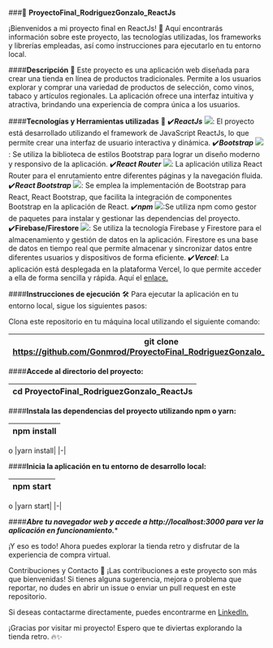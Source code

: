 ###📁 **ProyectoFinal_RodriguezGonzalo_ReactJs**

¡Bienvenidos a mi proyecto final en ReactJs! 👋 Aquí encontrarás información sobre este proyecto, las tecnologías utilizadas, los frameworks y librerías empleadas, así como instrucciones para ejecutarlo en tu entorno local.

####**Descripción** 📝
Este proyecto es una aplicación web diseñada para crear una tienda en línea de productos tradicionales. Permite a los usuarios explorar y comprar una variedad de productos de selección, como vinos, tabaco y artículos regionales. La aplicación ofrece una interfaz intuitiva y atractiva, brindando una experiencia de compra única a los usuarios.

####**Tecnologías y Herramientas utilizadas** 🚀
:heavy_check_mark:***ReactJs*** ![](https://img.shields.io/badge/version-18.2.0-<green>): El proyecto está desarrollado utilizando el framework de JavaScript ReactJs, lo que permite crear una interfaz de usuario interactiva y dinámica.
:heavy_check_mark:***Bootstrap*** ![](https://img.shields.io/badge/version-5.2.3-<green>): Se utiliza la biblioteca de estilos Bootstrap para lograr un diseño moderno y responsivo de la aplicación.
:heavy_check_mark:***React Router*** ![](https://img.shields.io/badge/version-6.11.0-<green>): La aplicación utiliza React Router para el enrutamiento entre diferentes páginas y la navegación fluida.
:heavy_check_mark:***React Bootstrap*** ![](https://img.shields.io/badge/version-2.7.2-<green>): Se emplea la implementación de Bootstrap para React, React Bootstrap, que facilita la integración de componentes Bootstrap en la aplicación de React.
:heavy_check_mark:***npm*** ![](https://img.shields.io/badge/version-9.6.4-<green>):Se utiliza npm como gestor de paquetes para instalar y gestionar las dependencias del proyecto.
:heavy_check_mark:**Firebase/Firestore** ![](https://img.shields.io/badge/version-9.22.0-<green>): Se utiliza la tecnología Firebase y Firestore para el almacenamiento y gestión de datos en la aplicación. Firestore es una base de datos en tiempo real que permite almacenar y sincronizar datos entre diferentes usuarios y dispositivos de forma eficiente.
:heavy_check_mark:***Vercel***: La aplicación está desplegada en la plataforma Vercel, lo que permite acceder a ella de forma sencilla y rápida. Aquí el [enlace.](proyecto-final-rodriguez-gonzalo-react-js.vercel.app)

####**Instrucciones de ejecución** 🛠️
Para ejecutar la aplicación en tu entorno local, sigue los siguientes pasos:

Clona este repositorio en tu máquina local utilizando el siguiente comando:

|git clone https://github.com/Gonmrod/ProyectoFinal_RodriguezGonzalo_ReactJs.git |
|-|

####**Accede al directorio del proyecto:**

|cd ProyectoFinal_RodriguezGonzalo_ReactJs|
|-|

####**Instala las dependencias del proyecto utilizando npm o yarn:**


|npm install|
|-|
o
|yarn install|
|-|

####**Inicia la aplicación en tu entorno de desarrollo local:**

|npm start|
|-|
o
|yarn start|
|-|

####***Abre tu navegador web y accede a http://localhost:3000 para ver la aplicación en funcionamiento.****

¡Y eso es todo! Ahora puedes explorar la tienda retro y disfrutar de la experiencia de compra virtual.

Contribuciones y Contacto 🤝
¡Las contribuciones a este proyecto son más que bienvenidas! Si tienes alguna sugerencia, mejora o problema que reportar, no dudes en abrir un issue o enviar un pull request en este repositorio.

Si deseas contactarme directamente, puedes encontrarme en [LinkedIn.](https://www.linkedin.com/in/gonzalo-m-rodriguez/)

¡Gracias por visitar mi proyecto! Espero que te diviertas explorando la tienda retro. 🔥✨